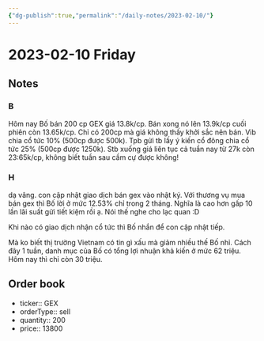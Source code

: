```yaml
---
{"dg-publish":true,"permalink":"/daily-notes/2023-02-10/"}
---
```


# 2023-02-10 Friday

## Notes

### B

Hôm nay Bố bán 200 cp GEX giá 13.8k/cp. Bán xong nó lên 13.9k/cp cuối phiên còn 13.65k/cp. Chỉ có 200cp mà giá không thấy khởi sắc nên bán.
Vib chia cổ tức 10% (500cp được 500k). Tpb gửi tb lấy ý kiến cổ đông chia cổ tức 25% (500cp được 1250k).
Stb xuống giá liên tục cả tuần nay từ 27k còn 23:65k/cp, không biết tuần sau cầm cự được không!

### H

dạ vâng. con cập nhật giao dịch bán gex vào nhật ký. Với thương vụ mua bán gex thì Bố lời ở mức 12.53% chỉ trong 2 tháng. Nghĩa là cao hơn gấp 10 lần lãi suất gửi tiết kiệm rồi ạ. Nói thế nghe cho lạc quan :D

Khi nào có giao dịch nhận cổ tức thì Bố nhắn để con cập nhật tiếp.

Mà ko biết thị trường Vietnam có tin gì xấu mà giảm nhiều thế Bố nhỉ. Cách đây 1 tuần, danh mục của Bố có tổng lợi nhuận khả kiến ở mức 62 triệu. Hôm nay thì chỉ còn 30 triệu.

## Order book

- ticker:: GEX
- orderType:: sell
- quantity:: 200
- price:: 13800
